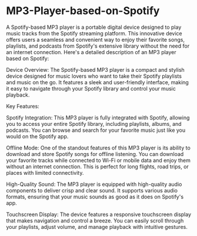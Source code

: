# MP3-Player-based-on-Spotify
A Spotify-based MP3 player is a portable digital device designed to play music tracks from the Spotify streaming platform. This innovative device offers users a seamless and convenient way to enjoy their favorite songs, playlists, and podcasts from Spotify's extensive library without the need for an internet connection. Here's a detailed description of an MP3 player based on Spotify:

Device Overview:
The Spotify-based MP3 player is a compact and stylish device designed for music lovers who want to take their Spotify playlists and music on the go. It features a sleek and user-friendly interface, making it easy to navigate through your Spotify library and control your music playback.

Key Features:

Spotify Integration: This MP3 player is fully integrated with Spotify, allowing you to access your entire Spotify library, including playlists, albums, and podcasts. You can browse and search for your favorite music just like you would on the Spotify app.

Offline Mode: One of the standout features of this MP3 player is its ability to download and store Spotify songs for offline listening. You can download your favorite tracks while connected to Wi-Fi or mobile data and enjoy them without an internet connection. This is perfect for long flights, road trips, or places with limited connectivity.

High-Quality Sound: The MP3 player is equipped with high-quality audio components to deliver crisp and clear sound. It supports various audio formats, ensuring that your music sounds as good as it does on Spotify's app.

Touchscreen Display: The device features a responsive touchscreen display that makes navigation and control a breeze. You can easily scroll through your playlists, adjust volume, and manage playback with intuitive gestures.

